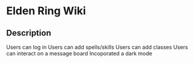 # Elden Ring Wiki

## Description

Users can log in
Users can add spells/skills
Users can add classes
Users can interact on a message board
Incoporated a dark mode
